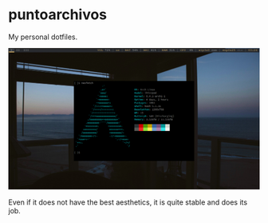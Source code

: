 # puntoarchivos

My personal dotfiles.

![scrnsht.png](img/scrnsht.png)

Even if it does not have the best aesthetics, it is quite stable and does its job.